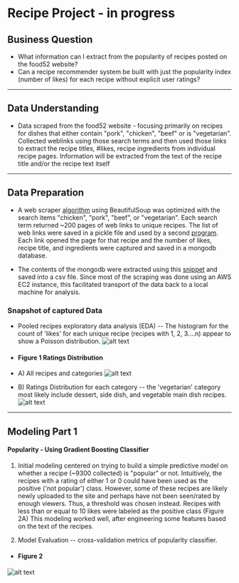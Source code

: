 # Recipe Project - in progress
## Business Question
* What information can I extract from the popularity of recipes posted on the food52 website?
* Can a recipe recommender system be built with just the popularity index (number of likes) for each recipe without explicit user ratings?
---
## Data Understanding
* Data scraped from the food52 website - focusing primarily on recipes for dishes that either contain "pork", "chicken", "beef" or is "vegetarian".  Collected weblinks using those search terms and then used those links to extract the recipe titles, #likes, recipe ingredients from individual recipe pages.  Information will be extracted from the text of the recipe title and/or the recipe text itself
---
## Data Preparation
* A web scraper [algorithm](https://github.com/pineda-vv/Data-Science-Projects/blob/master/recipe_project/recipe_src/pickle_main_ingredient.py) using BeautifulSoup was optimized with the search items "chicken", "pork", "beef", or "vegetarian". Each search term returned ~200 pages of web links to unique recipes.  The list of web links were saved in a pickle file and used by a second [program](https://github.com/pineda-vv/Data-Science-Projects/blob/master/recipe_project/recipe_src/food52_scraper_pickleuser.py).  Each link opened the page for that recipe and the number of likes, recipe title, and ingredients were captured and saved in a mongodb database.

* The contents of the mongodb were extracted using this [snippet](https://github.com/pineda-vv/Data-Science-Projects/blob/master/recipe_project/recipe_src/recipe_eda.py) and saved into a csv file.  Since most of the scraping was done using an AWS EC2 instance, this facilitated transport of the data back to a local machine for analysis.

### Snapshot of captured Data


* Pooled recipes exploratory data analysis (EDA)
-- The histogram for the count of 'likes' for each unique recipe (recipes with 1, 2, 3....n) appear to show a Poisson distribution.
 ![alt text](https://github.com/pineda-vv/Data-Science-Projects/blob/master/recipe_project/data/latex_poisson_pmf.png)

* #### Figure 1 Ratings Distribution
* A) All recipes and categories
 ![alt text](https://github.com/pineda-vv/Data-Science-Projects/blob/master/recipe_project/data/distribution.png)
* B) Ratings Distribution for each category -- the 'vegetarian' category most likely include dessert, side dish, and vegetable main dish recipes.
![alt text](https://github.com/pineda-vv/Data-Science-Projects/blob/master/recipe_project/data/distribution_ingredients.png)

---
## Modeling Part 1
#### Popularity - Using Gradient Boosting Classifier
1.  Initial modeling centered on trying to build a simple predictive model on whether a recipe (~9300 collected) is "popular" or not.  Intuitively, the recipes with a rating of either 1 or 0 could have been used as the positive ('not popular') class.  However, some of these recipes are likely newly uploaded to the site and perhaps have not been seen/rated by enough viewers.  Thus, a threshold was chosen instead. Recipes with less than or equal to 10 likes were labeled as the positive class (Figure 2A)  This modeling worked well, after engineering some features based on the text of the recipes.  

2. Model Evaluation -- cross-validation metrics of popularity classifier.

* #### Figure 2
![alt text](https://github.com/pineda-vv/Data-Science-Projects/blob/master/recipe_project/data/classifier_analysis.png)
